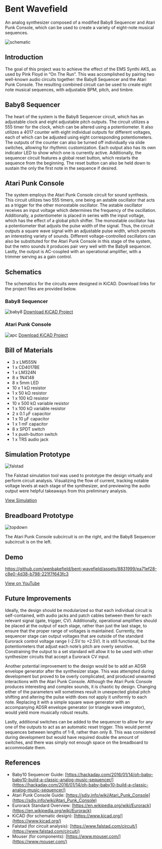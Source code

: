 # Bent Wavefield
An analog synthesizer composed of a modified Baby8 Sequencer and Atari Punk Console, which can be used to create a variety of eight-note musical sequences.

![schematic](https://github.com/wenbakefield/bent-wavefield/assets/8831999/308b0091-3f66-43bd-a638-f8f21a3a5d72)

## Introduction

The goal of this project was to achieve the effect of the EMS Synthi AKS, as used by Pink Floyd in “On The Run”. This was accomplished by pairing two well-known audio circuits together: the Baby8 Sequencer and the Atari Punk Console. The resulting combined circuit can be used to create eight note musical sequences, with adjustable BPM, pitch, and timbre.

## Baby8 Sequencer

The heart of the system is the Baby8 Sequencer circuit, which has an adjustable clock and eight adjustable pitch outputs. The circuit utilizes a 555 timer for the clock, which can be altered using a potentiometer. It also utilizes a 4017 counter with eight individual outputs for different voltages, each of which can be adjusted using eight corresponding potentiometers. The outputs of the counter can also be turned off individually via slide switches, allowing for rhythmic customization. Each output also has its own indicator LED to show which one is currently active. Additionally, the sequencer circuit features a global reset button, which restarts the sequence from the beginning. The reset button can also be held down to sustain the only the first note in the sequence if desired.

## Atari Punk Console

The system employs the Atari Punk Console circuit for sound synthesis. This circuit utilizes two 555 timers, one being an astable oscillator that acts as a trigger for the other monostable oscillator. The astable oscillator receives an input voltage which determines the frequency of the oscillation. Additionally, a potentiometer is placed in series with the input voltage, which has the effect of a global pitch shifter. The monostable oscillator has a potentiometer that adjusts the pulse width of the signal. Thus, the circuit outputs a square wave signal with an adjustable pulse width, which permits an interesting variety of sounds. Different voltage-controlled oscillators can also be substituted for the Atari Punk Console in this stage of the system, but the retro sounds it produces pair very well with the Baby8 sequencer. Lastly, the output is AC-coupled with an operational amplifier, with a trimmer serving as a gain control.

## Schematics

The schematics for the circuits were designed in KiCAD. Download links for the project files are provided below.

### Baby8 Sequencer
![baby8](https://github.com/wenbakefield/bent-wavefield/assets/8831999/3599c672-7e88-426e-a219-2739e757d8e0)
[Download KiCAD Project](https://github.com/wenbakefield/bent-wavefield/releases/download/v0.1.0/baby8_sequencer.zip)

### Atari Punk Console
![apc](https://github.com/wenbakefield/bent-wavefield/assets/8831999/2b6d7f18-8bea-4ef4-a20f-36c8b991be76)
[Download KiCAD Project](https://github.com/wenbakefield/bent-wavefield/releases/download/v0.1.0/apc_synth.zip)

## Bill of Materials

* 3 x LM555N
* 1 x CD4017BE
* 1 x LM324N
* 8 x 1N4148
* 8 x 5mm LED
* 10 x 1 kΩ resistor
* 1 x 50 kΩ resistor
* 1 x 100 kΩ resistor
* 10 x 500 kΩ variable resistor
* 1 x 100 kΩ variable resistor
* 2 x 0.1 μF capacitor
* 1 x 10 μF capacitor
* 1 x 1 mF capacitor
* 8 x SPDT switch
* 1 x push-button switch
* 1 x TRS audio jack

## Simulation Prototype

![falstad](https://github.com/wenbakefield/bent-wavefield/assets/8831999/2a2a8c7e-d22e-47cb-8a97-e9eea9766657)

The Falstad simulation tool was used to prototype the design virtually and perform circuit analysis. Visualizing the flow of current, tracking notable voltage levels at each stage of the synthesizer, and previewing the audio output were helpful takeaways from this preliminary analysis.

[View Simulation](https://tinyurl.com/y227klll)

## Breadboard Prototype

![topdown](https://github.com/wenbakefield/bent-wavefield/assets/8831999/1fcb967b-b85b-48d5-94c2-fa0ac3117789)

The Atari Punk Console subcircuit is on the right, and the Baby8 Sequencer subcircuit is on the left.

## Demo

https://github.com/wenbakefield/bent-wavefield/assets/8831999/ea71ef28-c8e0-4d38-b798-221f7f643fc3

[View on YouTube](https://youtu.be/5s4sRJsfbWM)

## Future Improvements

Ideally, the design should be modularized so that each individual circuit is self-contained, with audio jacks and patch cables between them for each relevant signal (gate, trigger, CV). Additionally, operational amplifiers should be placed at the output of each stage, rather than just the last stage, to ensure that the proper range of voltages is maintained. Currently, the sequencer stage can output voltages that are outside of the standard Eurorack control voltage range (-2.5V to +2.5V). It is still functional, but the potentiometers that adjust each note’s pitch are overly sensitive. Constraining the output to a set standard will allow it to be used with other synthesizer circuits that accept a Eurorack CV input.

Another potential improvement to the design would be to add an ADSR envelope generator after the synthesizer stage. This was attempted during development but proved to be overly complicated, and produced unwanted interactions with the Atari Punk Console. Although the Atari Punk Console produces interesting and complex sounds, it is chaotic by design. Changing either of the parameters will sometimes result in unexpected global pitch shifting and altering the pulse width does not apply it uniformly to each note. Replacing it with a simple square wave generator with an accompanying ADSR envelope generator (or triangle wave integrator), would yield more musically robust results.

Lastly, additional switches can be added to the sequencer to allow for any one of the outputs to act as an automatic reset trigger. This would permit sequences between lengths of 1-8, rather than only 8. This was considered during development but would have required double the amount of switches, and there was simply not enough space on the breadboard to accommodate them.

## References

* Baby10 Sequencer Guide: [https://hackaday.com/2016/01/14/oh-baby-baby10-build-a-classic-analog-music-sequencer/](https://hackaday.com/2016/01/14/oh-baby-baby10-build-a-classic-analog-music-sequencer/)
* Atari Punk Console Guide: [https://sdiy.info/wiki/Atari_Punk_Console](https://sdiy.info/wiki/Atari_Punk_Console)
* Eurorack Standard Overview: [https://en.wikipedia.org/wiki/Eurorack](https://en.wikipedia.org/wiki/Eurorack)
* KiCAD (for schematic design): [https://www.kicad.org/](https://www.kicad.org/)
* Falstad (for circuit analysis): [https://www.falstad.com/circuit/](https://www.falstad.com/circuit/)
* Mouser (for components): [https://www.mouser.com/](https://www.mouser.com/)
